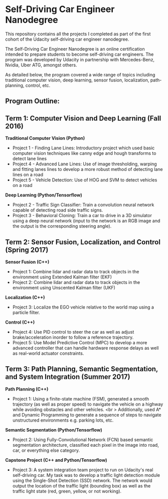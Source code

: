 # Self-Driving Car Engineer Nanodegree
This repository contains all the projects I completed as part of the first cohort of the Udacity self-driving car engineer nanodegree. 

The Self-Driving Car Engineer Nanodegree is an online certification intended to prepare students to become self-driving car engineers. The program was developed by Udacity in partnership with Mercedes-Benz, Nvidia, Uber ATG, amongst others.

As detailed below, the program covered a wide range of topics including traditional computer vision, deep learning, sensor fusion, localization, path-planning, control, etc. 

## Program Outline:

## Term 1: Computer Vision and Deep Learning (Fall 2016)
**Traditional Computer Vision (Python)**
* Project 1 - Finding Lane Lines: Introductory project which used basic computer vision techniques like canny edge and hough transforms to detect lane lines
* Project 4 - Advanced Lane Lines: Use of image thresholding, warping and fitting lanes lines to develop a more robust method of detecting lane lines on a road
* Project 5 - Vehicle Detection: Use of HOG and SVM to detect vehicles on a road

**Deep Learning (Python/Tensorflow)**
* Project 2 - Traffic Sign Classifier: Train a convolution neural network capable of detecting road side traffic signs.
* Project 3 - Behavioral Cloning: Train a car to drive in a 3D simulator using a deep neural network (input to the network is an RGB image and the output is the corresponding steering angle).


## Term 2: Sensor Fusion, Localization, and Control (Spring 2017)
**Sensor Fusion (C++)**
* Project 1: Combine lidar and radar data to track objects in the environment using Extended Kalman filter (EKF) 
* Project 2: Combine lidar and radar data to track objects in the environment using Unscented Kalman filter (UKF) 


**Localization (C++)**
* Project 3: Localize the EGO vehicle relative to the world map using a particle filter.

**Control (C++)**
* Project 4: Use PID control to steer the car as well as adjust brake/acceleration inorder to follow a reference trajectory.
* Project 5: Use Model Predictive Control (MPC) to develop a more advanced controller that can handle hardware response delays as well as real-world actuator constraints. 


## Term 3: Path Planning, Semantic Segmentation, and System Integration (Summer 2017)
**Path Planning (C++)**
* Project 1: Using a finite-state machine (FSM), generated a smooth trajectory (as well as proper speed) to navigate the vehicle on a highway while avoiding obstacles and other vehicles. <br \>
Additionally, used A* and Dynamic Programming to generate a sequence of steps to navigate unstructured environments e.g. parking lots, etc.

**Semantic Segmentation (Python/Tensorflow)**
* Project 2: Using Fully-Convolutional Network (FCN) based semantic segmentation architecture, classified each pixel in the image into road, car, or everything else category.

**Capstone Project (C++ and Python/Tensorflow)**
* Project 3: A system integration team project to run on Udacity's real self-driving car. My task was to develop a traffic light detection module using the Single-Shot Detection (SSD) network. The network would output the location of the traffic light (bounding box) as well as the traffic light state (red, green, yellow, or not working).
